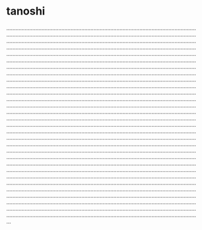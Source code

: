 # tanoshi

...........................................................................................................................................................................................................................................................................................................................................................................................................................................................................................................................................................................................................................................................................................................................................................................................................................................................................................................................................................................................................................................................................................................................................................................................................................................................................................................................................................................................................................................................................................................................................................................................................................................................................................................................................................................................................................................................................................................................................................................................................................................................................................................................................................................................................................................................................................................................................................................................................................................................................................................................................................................................................................................................................................................................................................................................................................................................................................................................................................................................................................................................................................................................................................................................................................................................................................................................................................................................................................................................................................................................................................................................................................................................................................................................................................................................................................................................................